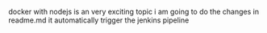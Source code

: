 docker with nodejs
is an very exciting topic i am going to do the changes in readme.md it automatically trigger the jenkins pipeline
